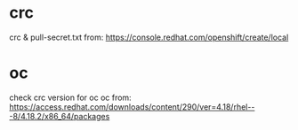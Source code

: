 # crc

crc & pull-secret.txt from:
https://console.redhat.com/openshift/create/local

# oc

check crc version for oc
oc from:
https://access.redhat.com/downloads/content/290/ver=4.18/rhel---8/4.18.2/x86_64/packages
